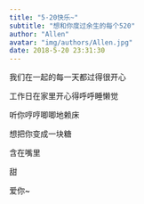 ```yaml
---
title: "5·20快乐~"
subtitle: "想和你度过余生的每个520"
author: "Allen"
avatar: "img/authors/Allen.jpg"
date: 2018-5-20 23:31:30
---
```


我们在一起的每一天都过得很开心  

工作日在家里开心得呼呼睡懒觉  

听你哼哼唧唧地赖床  

想把你变成一块糖  

含在嘴里  

甜  

爱你~
<!--stackedit_data:
eyJoaXN0b3J5IjpbLTY4Mzk5OTI1OV19
-->